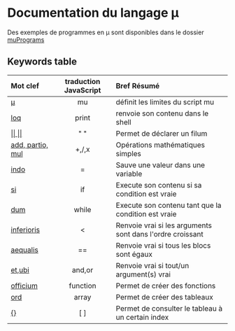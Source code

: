 # Documentation du langage µ
Des exemples de programmes en µ sont disponibles dans le dossier
[muPrograms](../muPrograms)

## Keywords table
| Mot clef       |traduction JavaScript | Bref Résumé |  
|:-------------|:--------:|:----------------------------------------------|  
|[µ](./mu.md)                       |mu        |définit les limites du script mu |  
|[loq](./loq.md)                    |print     |renvoie son contenu dans le shell|
|[\|\| \|\|](./filum.md)            |" "       |Permet de déclarer un filum|
|[add, partio, mul](./math.md)      |+,/,x     |Opérations mathématiques simples|  
|[indo](./indo.md)                  |=         |Sauve une valeur dans une variable|
|[si](./conditions.md)              |if        |Execute son contenu si sa condition est vraie|
|[dum](./dum.md)                    |while     |Execute son contenu tant que la condition est vraie|
|[inferioris](./tests.md#inferioris)|<         |Renvoie vrai si les arguments sont dans l'ordre croissant|
|[aequalis](./tests.md#aequalis)    |==        |Renvoie vrai si tous les blocs sont égaux|
|[et,ubi](./tests.md#conjectives)   |and,or    |Renvoie vrai si tout/un argument(s) vrai|
|[officium](./officium.md)          |function  |Permet de créer des fonctions|
|[ord](./ordinata.md)               |array     |Permet de créer des tableaux|
|[{}](./ordinata.md#consult)        |[ ]       |Permet de consulter le tableau à un certain index|
